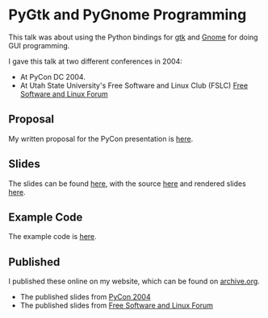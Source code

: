 # PyGtk and PyGnome Programming

This talk was about using the Python bindings for [gtk](https://www.gtk.org) and [Gnome](https://www.gnome.org) for doing GUI programming.

I gave this talk at two different conferences in 2004:
- At PyCon DC 2004.
- At Utah State University's Free Software and Linux Club (FSLC) [Free Software and Linux Forum](https://web.archive.org/web/20040624070545/http://www.fslc.usu.edu/forum2004/)

## Proposal

My written proposal for the PyCon presentation is [here](./pycon-proposal.txt).

## Slides

The slides can be found [here](./slides), with the source [here](./slides/slides.xhtml) and rendered slides [here](./slides/slides/).

## Example Code

The example code is [here](./code).

## Published

I published these online on my website, which can be found on [archive.org](https://web.archive.org/web/20080820082312/http://www.travishartwell.net/pycon2004/).

- The published slides from [PyCon 2004](https://web.archive.org/web/20080808114413/http://www.travishartwell.net/pycon2004/slides/slides-1.html)
- The published slides from [Free Software and Linux Forum](https://web.archive.org/web/20080808114811/http://www.travishartwell.net/pycon2004/fslc/slides-1.html)
